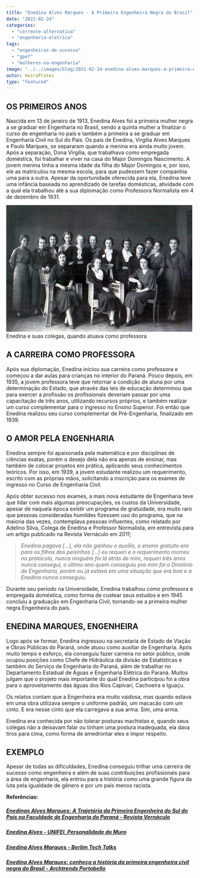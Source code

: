 ```yaml
---
title: "Enedina Alves Marques - A Primeira Engenheira Negra do Brasil"
date: "2021-02-24"
categories: 
  - "corrente-alternativa"
  - "engenharia-eletrica"
tags: 
  - "engenheiras-de-sucesso"
  - "gpef"
  - "mulheres-na-engenharia"
image: "../../images/blog/2021-02-24-enedina-alves-marques-a-primeira-engenheira-negra-do-brasil.jpg"
autor: moiraPrates
type: "featured"
---
```


## **OS PRIMEIROS ANOS**

Nascida em 13 de janeiro de 1913, Enedina Alves foi a primeira mulher negra a se graduar em Engenharia no Brasil, sendo a quinta mulher a finalizar o curso de engenharia no país e também a primeira a se graduar em Engenharia Civil no Sul do País. Os pais de Enedina, Virgília Alves Marques e Paulo Marques, se separaram quando a menina era ainda muito jovem. Após a separação, Dona Virgília, que trabalhava como empregada doméstica, foi trabalhar e viver na casa do Major Domingos Nascimento. A jovem menina tinha a mesma idade da filha do Major Domingos e, por isso, ele as matriculou na mesma escola, para que pudessem fazer companhia uma para a outra. Apesar da oportunidade oferecida para ela, Enedina teve uma infância baseada no aprendizado de tarefas domésticas, atividade com a qual ela trabalhou até a sua diplomação como Professora Normalista em 4 de dezembro de 1931.

![](images/Enedina-Alves-Marques-e-suas-colegas-quando-trabalhava-como-professora.jpg) Enedina e suas colegas, quando atuava como professora

## **A CARREIRA COMO PROFESSORA**

Após sua diplomação, Enedina iniciou sua carreira como professora e começou a dar aulas para crianças no interior do Paraná. Pouco depois, em 1935, a jovem professora teve que retornar a condição de aluna por uma determinação do Estado, que através das leis de educação determinou que para exercer a profissão os profissionais deveriam passar por uma capacitação de três anos, utilizando recursos próprios, e também realizar um curso complementar para o ingresso no Ensino Superior. Foi então que Enedina realizou seu curso complementar de Pré-Engenharia, finalizado em 1939.

## **O AMOR PELA ENGENHARIA**

Enedina sempre foi apaixonada pela matemática e por disciplinas de ciências exatas, porém o desejo dela não era apenas de ensinar, mas também de colocar projetos em prática, aplicando seus conhecimentos teóricos. Por isso, em 1939, a jovem estudante realizou um requerimento, escrito com as próprias mãos, solicitando a inscrição para os exames de ingresso no Curso de Engenharia Civil.

Após obter sucesso nos exames, a mais nova estudante de Engenharia teve que lidar com mais algumas preocupações, os custos da Universidade, apesar de naquela época existir um programa de gratuidade, era muito raro que pessoas consideradas humildes fizessem uso do programa, que na maioria das vezes, contemplava pessoas influentes, como relatado por Adelino Silva, Colega de Enedina e Professor Normalista, em entrevista para um artigo publicado na Revista Vernáculo em 2011;

> _Enedina pagava \[...\], ela não ganhou o auxílio, o ensino gratuito era para os filhos dos peixinhos \[...\] eu requeri e o requerimento morreu no protocolo, nunca ninguém foi lá atrás de mim, requeri três anos nunca consegui, o último ano quem conseguiu pra mim foi o Diretório de Engenharia, porém eu já estava em uma situação que era boa e a Enedina nunca conseguiu._

Durante seu período na Universidade, Enedina trabalhou como professora e empregada doméstica, como forma de custear seus estudos e em 1945 concluiu a graduação em Engenharia Civil, tornando-se a primeira mulher negra Engenheira do país.

## **ENEDINA MARQUES, ENGENHEIRA**

Logo após se formar, Enedina ingressou na secretaria de Estado de Viação e Obras Públicas do Paraná, onde atuou como auxiliar de Engenharia. Após muito tempo e esforço, ela conseguiu fazer carreira no setor público, onde ocupou posições como Chefe de Hidráulica da divisão de Estatísticas e também do Serviço de Engenharia do Paraná, além de trabalhar no Departamento Estadual de Águas e Engenharia Elétrica do Paraná. Muitos julgam que o projeto mais importante do qual Enedina participou foi a obra para o aproveitamento das águas dos Rios Capivari, Cachoeira e Iguaçu.

Os relatos contam que a Engenheira era muito vaidosa, mas quando estava em uma obra utilizava sempre o uniforme padrão, um macacão com um cinto. E era nesse cinto que ela carregava a sua arma. Sim, uma arma.

Enedina era conhecida por não tolerar posturas machistas e, quando seus colegas não a deixavam falar ou tinham uma postura inadequada, ela dava tiros para cima, como forma de amedrontar eles e impor respeito.

## **EXEMPLO**

Apesar de todas as dificuldades, Enedina conseguiu trilhar uma carreira de sucesso como engenheira e além de suas contribuições profissionais para a área de engenharia, ela entrou para a história como uma grande figura da luta pela igualdade de gênero e por um país menos racista.

**Referências:**

##### [Enedinas Alves Marques: A Trajetória da Primeira Engenheira do Sul do País na Faculdade de Engenharia do Paraná - Revista Vernáculo](https://revistas.ufpr.br/vernaculo/article/view/33232)

##### [Enedina Alves - UNIFEI, Personalidade do Muro](https://unifei.edu.br/personalidades-do-muro/extensao/enedina-alves/)

##### [Enedina Alves Marques - Berlim Tech Talks](https://www.youtube.com/watch?v=xUWY_VGGTBM)

##### [Enedina Alves Marques: conheça a história da primeira engenheira civil negra do Brasil - Archtrends Portobello](https://archtrends.com/blog/enedina-alves-marques/)
